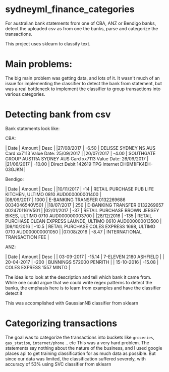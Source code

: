 # sydneyml_finance_categories
For australian bank statements from one of CBA, ANZ or Bendigo banks, detect the uploaded csv as from one the banks, parse and categorize the transactions.

This project uses sklearn to classify text. 

# Main problems:
The big main problem was getting data, and lots of it. It wasn't much of an issue for implementing the classifier to detect the bank from statement, but was a real bottleneck to implement the classifier to group transactions into various categories. 


# Detecting bank from csv
Bank statements look like:

CBA:

| Date | Amount | Desc |
|27/08/2017 | -6.50 | DELISSE SYDNEY NS AUS Card xx7113 Value Date: 25/09/2017 |
|20/07/2017 | -4.00 | SOUTHGATE GROUP AUSTRA SYDNEY  AUS Card xx7113 Value Date: 26/09/2017 |
|21/06/2017 | -10.00 | Direct Debit 142619 TPG Internet DH9M1IFK4EH-03GJKN	|


Bendigo:

| Date | Amount | Desc |
|10/11/2017 | -14 | RETAIL PURCHASE PUB LIFE KITCHEN, ULTIMO 0810 AUD000000001400 |		
|08/09/2017 | 1000 | E-BANKING TRANSFER 0132269686 0034046540V501		|
|18/07/2017 | 250 | E-BANKING TRANSFER 0132269657 0024701161V501		|
|02/01/2017 | -37 | RETAIL PURCHASE BROWN JERSEY BIKES, ULTIMO 0710 AUD000000003700		|
|28/12/2016 | -135 | RETAIL PURCHASE CLEAN EXPRESS LAUNDE, ULTIMO 0610 AUD000000013500		|
|08/10/2016 | -10.5 | RETAIL PURCHASE COLES EXPRESS 1698, ULTIMO 0710 AUD000000001050		|
|07/08/2016 | -8.47 | INTERNATIONAL TRANSACTION FEE		|


ANZ:

| Date | Amount | Desc |
| 03-09-2017 | -15.14 | 7-ELEVEN 2180 ASHFIELD |
| 20-04-2017 | -200 | BUNNINGS 572000 PENRITH |
| 15-10-2016 | -15.08 | COLES EXPRESS 1557 MINTO |

The idea is to look at the description and tell which bank it came from. While one could argue that we could write regex patterns to detect the banks, the emphasis here is to learn from examples and have the classifier detect it

This was accomplished with GaussianNB classifier from sklearn


# Categorizing transactions
The goal was to categorize the transactions into buckets like `groceries`, `gas_station`, `internet/phone` .. etc
This was a very hard problem. The statements say nothing about the nature of the business, and I used google places api to get training classification for as much data as possible. But since our data was limited, the classification suffered severely, with accuracy of 53% using SVC classifier from sklearn
